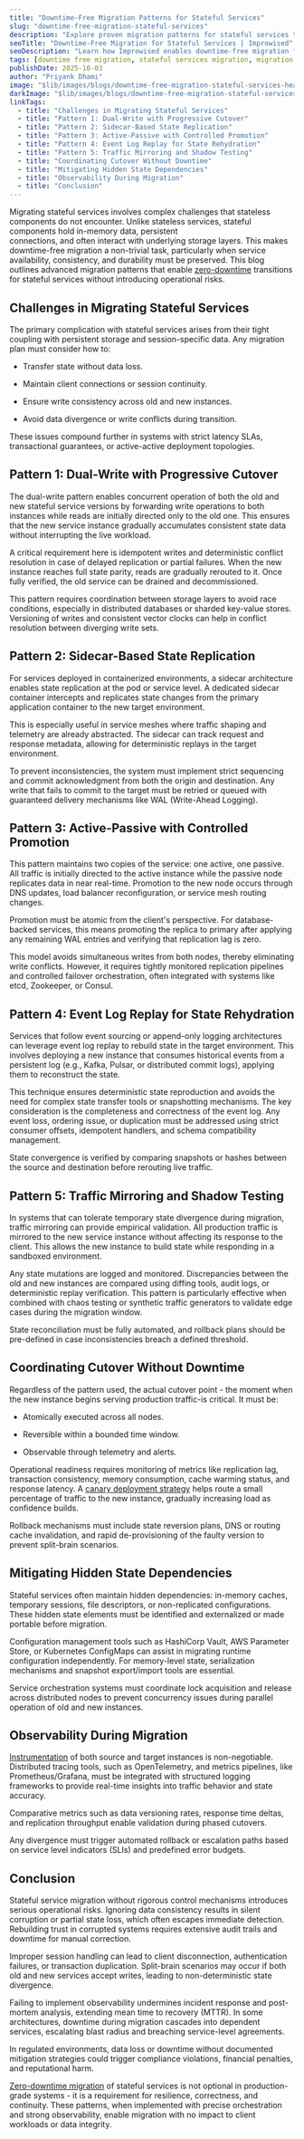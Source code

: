 ```yaml
---
title: "Downtime-Free Migration Patterns for Stateful Services"
slug: "downtime-free-migration-stateful-services"
description: "Explore proven migration patterns for stateful services that ensure zero downtime, high availability, and smooth transitions in enterprise systems."
seoTitle: "Downtime-Free Migration for Stateful Services | Improwised"
seoDescription: "Learn how Improwised enables downtime-free migration for stateful services. Explore patterns that ensure seamless transitions and enterprise reliability."
tags: [downtime free migration, stateful services migration, migration patterns, zero downtime deployment, platform engineering migration, stateful workload migration, enterprise system migration, Improwised]
publishDate: 2025-10-03
author: "Priyank Dhami" 
image: "$lib/images/blogs/downtime-free-migration-stateful-services-head-light.svg"
darkImage: "$lib/images/blogs/downtime-free-migration-stateful-services-head-dark.svg" 
linkTags: 
  - title: "Challenges in Migrating Stateful Services" 
  - title: "Pattern 1: Dual-Write with Progressive Cutover"
  - title: "Pattern 2: Sidecar-Based State Replication"
  - title: "Pattern 3: Active-Passive with Controlled Promotion"
  - title: "Pattern 4: Event Log Replay for State Rehydration"
  - title: "Pattern 5: Traffic Mirroring and Shadow Testing"
  - title: "Coordinating Cutover Without Downtime"
  - title: "Mitigating Hidden State Dependencies"
  - title: "Observability During Migration"
  - title: "Conclusion"
---
```



Migrating stateful services involves complex challenges that stateless components do not encounter. Unlike stateless services, stateful components hold in-memory data, persistent   
connections, and often interact with underlying storage layers. This makes downtime-free migration a non-trivial task, particularly when service availability, consistency, and durability must be preserved. This blog outlines advanced migration patterns that enable [zero-downtime](https://www.improwised.com/services/platform-engineering/uptime-assurance/) transitions for stateful services without introducing operational risks.

## Challenges in Migrating Stateful Services

The primary complication with stateful services arises from their tight coupling with persistent storage and session-specific data. Any migration plan must consider how to:

* Transfer state without data loss.

* Maintain client connections or session continuity.

* Ensure write consistency across old and new instances.

* Avoid data divergence or write conflicts during transition.

These issues compound further in systems with strict latency SLAs, transactional guarantees, or active-active deployment topologies.

## Pattern 1: Dual-Write with Progressive Cutover

The dual-write pattern enables concurrent operation of both the old and new stateful service versions by forwarding write operations to both instances while reads are initially directed only to the old one. This ensures that the new service instance gradually accumulates consistent state data without interrupting the live workload.

A critical requirement here is idempotent writes and deterministic conflict resolution in case of delayed replication or partial failures. When the new instance reaches full state parity, reads are gradually rerouted to it. Once fully verified, the old service can be drained and decommissioned.

This pattern requires coordination between storage layers to avoid race conditions, especially in distributed databases or sharded key-value stores. Versioning of writes and consistent vector clocks can help in conflict resolution between diverging write sets.

## Pattern 2: Sidecar-Based State Replication

For services deployed in containerized environments, a sidecar architecture enables state replication at the pod or service level. A dedicated sidecar container intercepts and replicates state changes from the primary application container to the new target environment.

This is especially useful in service meshes where traffic shaping and telemetry are already abstracted. The sidecar can track request and response metadata, allowing for deterministic replays in the target environment.

To prevent inconsistencies, the system must implement strict sequencing and commit acknowledgment from both the origin and destination. Any write that fails to commit to the target must be retried or queued with guaranteed delivery mechanisms like WAL (Write-Ahead Logging).

## Pattern 3: Active-Passive with Controlled Promotion

This pattern maintains two copies of the service: one active, one passive. All traffic is initially directed to the active instance while the passive node replicates data in near real-time. Promotion to the new node occurs through DNS updates, load balancer reconfiguration, or service mesh routing changes.

Promotion must be atomic from the client's perspective. For database-backed services, this means promoting the replica to primary after applying any remaining WAL entries and verifying that replication lag is zero.

This model avoids simultaneous writes from both nodes, thereby eliminating write conflicts. However, it requires tightly monitored replication pipelines and controlled failover orchestration, often integrated with systems like etcd, Zookeeper, or Consul.

## Pattern 4: Event Log Replay for State Rehydration

Services that follow event sourcing or append-only logging architectures can leverage event log replay to rebuild state in the target environment. This involves deploying a new instance that consumes historical events from a persistent log (e.g., Kafka, Pulsar, or distributed commit logs), applying them to reconstruct the state.

This technique ensures deterministic state reproduction and avoids the need for complex state transfer tools or snapshotting mechanisms. The key consideration is the completeness and correctness of the event log. Any event loss, ordering issue, or duplication must be addressed using strict consumer offsets, idempotent handlers, and schema compatibility management.

State convergence is verified by comparing snapshots or hashes between the source and destination before rerouting live traffic.

## Pattern 5: Traffic Mirroring and Shadow Testing

In systems that can tolerate temporary state divergence during migration, traffic mirroring can provide empirical validation. All production traffic is mirrored to the new service instance without affecting its response to the client. This allows the new instance to build state while responding in a sandboxed environment.

Any state mutations are logged and monitored. Discrepancies between the old and new instances are compared using diffing tools, audit logs, or deterministic replay verification. This pattern is particularly effective when combined with chaos testing or synthetic traffic generators to validate edge cases during the migration window.

State reconciliation must be fully automated, and rollback plans should be pre-defined in case inconsistencies breach a defined threshold.

## Coordinating Cutover Without Downtime

Regardless of the pattern used, the actual cutover point \- the moment when the new instance begins serving production traffic-is critical. It must be:

* Atomically executed across all nodes.

* Reversible within a bounded time window.

* Observable through telemetry and alerts.

Operational readiness requires monitoring of metrics like replication lag, transaction consistency, memory consumption, cache warming status, and response latency. A [canary deployment strategy](https://www.improwised.com/blog/self-healing-ci-pipelines/) helps route a small percentage of traffic to the new instance, gradually increasing load as confidence builds.

Rollback mechanisms must include state reversion plans, DNS or routing cache invalidation, and rapid de-provisioning of the faulty version to prevent split-brain scenarios.

## Mitigating Hidden State Dependencies

Stateful services often maintain hidden dependencies: in-memory caches, temporary sessions, file descriptors, or non-replicated configurations. These hidden state elements must be identified and externalized or made portable before migration.

Configuration management tools such as HashiCorp Vault, AWS Parameter Store, or Kubernetes ConfigMaps can assist in migrating runtime configuration independently. For memory-level state, serialization mechanisms and snapshot export/import tools are essential.

Service orchestration systems must coordinate lock acquisition and release across distributed nodes to prevent concurrency issues during parallel operation of old and new instances.

## Observability During Migration

[Instrumentation](https://www.improwised.com/services/platform-engineering/monitoring-and-observability/) of both source and target instances is non-negotiable. Distributed tracing tools, such as OpenTelemetry, and metrics pipelines, like Prometheus/Grafana, must be integrated with structured logging frameworks to provide real-time insights into traffic behavior and state accuracy.

Comparative metrics such as data versioning rates, response time deltas, and replication throughput enable validation during phased cutovers.

Any divergence must trigger automated rollback or escalation paths based on service level indicators (SLIs) and predefined error budgets.

## Conclusion

Stateful service migration without rigorous control mechanisms introduces serious operational risks. Ignoring data consistency results in silent corruption or partial state loss, which often escapes immediate detection. Rebuilding trust in corrupted systems requires extensive audit trails and downtime for manual correction.

Improper session handling can lead to client disconnection, authentication failures, or transaction duplication. Split-brain scenarios may occur if both old and new services accept writes, leading to non-deterministic state divergence.

Failing to implement observability undermines incident response and post-mortem analysis, extending mean time to recovery (MTTR). In some architectures, downtime during migration cascades into dependent services, escalating blast radius and breaching service-level agreements.

In regulated environments, data loss or downtime without documented mitigation strategies could trigger compliance violations, financial penalties, and reputational harm.

[Zero-downtime migration](https://www.improwised.com/services/cloud-infrastructure-services/) of stateful services is not optional in production-grade systems \- it is a requirement for resilience, correctness, and continuity. These patterns, when implemented with precise orchestration and strong observability, enable migration with no impact to client workloads or data integrity.
